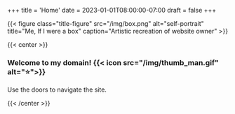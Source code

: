 +++
title = 'Home'
date = 2023-01-01T08:00:00-07:00
draft = false
+++

{{< figure class="title-figure" src="/img/box.png" alt="self-portrait" title="Me, If I were a box" caption="Artistic recreation of website owner" >}}

{{< center >}}
<h3>
Welcome to my domain!
{{< icon src="/img/thumb_man.gif" alt="⭐">}}
</h3>
<p>Use the doors to navigate the site.</p>
{{< /center >}}
